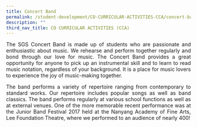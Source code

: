 ```yaml
---
title: Concert Band
permalink: /student-development/CO-CURRICULAR-ACTIVITIES-CCA/concert-band/
description: ""
third_nav_title: CO CURRICULAR ACTIVITIES (CCA)
---
```

<p style="text-align: justify;"> The SGS Concert Band is made up of students who are passionate and enthusiastic about music. We rehearse and perform together regularly and bond through our love for music. The Concert Band provides a great opportunity for anyone to pick up an instrumental skill and to learn to read music notation, regardless of your background. It is a place for music lovers to experience the joy of music-making together. </p>

<p style="text-align: justify;"> The band performs a variety of repertoire ranging from contemporary to standard works. Our repertoire includes popular songs as well as band classics. The band performs regularly at various school functions as well as at external venues. One of the more memorable recent performance was at the Junior Band Festival 2017 held at the Nanyang Academy of Fine Arts, Lee Foundation Theatre, where we performed to an audience of nearly 400! </p>